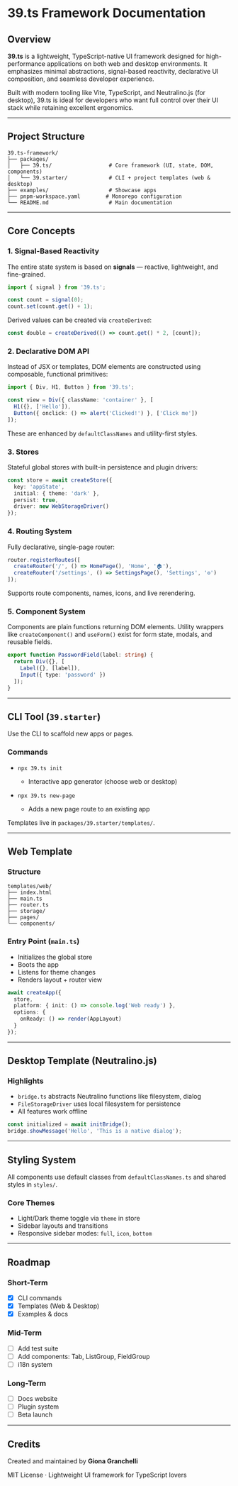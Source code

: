 # 39.ts Framework Documentation

## Overview

**39.ts** is a lightweight, TypeScript-native UI framework designed for high-performance applications on both web and desktop environments. It emphasizes minimal abstractions, signal-based reactivity, declarative UI composition, and seamless developer experience.

Built with modern tooling like Vite, TypeScript, and Neutralino.js (for desktop), 39.ts is ideal for developers who want full control over their UI stack while retaining excellent ergonomics.

---

## Project Structure

```
39.ts-framework/
├── packages/
│   ├── 39.ts/                  # Core framework (UI, state, DOM, components)
│   └── 39.starter/             # CLI + project templates (web & desktop)
├── examples/                   # Showcase apps
├── pnpm-workspace.yaml        # Monorepo configuration
└── README.md                   # Main documentation
```

---

## Core Concepts

### 1. **Signal-Based Reactivity**

The entire state system is based on **signals** — reactive, lightweight, and fine-grained.

```ts
import { signal } from '39.ts';

const count = signal(0);
count.set(count.get() + 1);
```

Derived values can be created via `createDerived`:

```ts
const double = createDerived(() => count.get() * 2, [count]);
```

### 2. **Declarative DOM API**

Instead of JSX or templates, DOM elements are constructed using composable, functional primitives:

```ts
import { Div, H1, Button } from '39.ts';

const view = Div({ className: 'container' }, [
  H1({}, ['Hello']),
  Button({ onclick: () => alert('Clicked!') }, ['Click me'])
]);
```

These are enhanced by `defaultClassNames` and utility-first styles.

### 3. **Stores**

Stateful global stores with built-in persistence and plugin drivers:

```ts
const store = await createStore({
  key: 'appState',
  initial: { theme: 'dark' },
  persist: true,
  driver: new WebStorageDriver()
});
```

### 4. **Routing System**

Fully declarative, single-page router:

```ts
router.registerRoutes([
  createRouter('/', () => HomePage(), 'Home', '🏠'),
  createRouter('/settings', () => SettingsPage(), 'Settings', '⚙️')
]);
```

Supports route components, names, icons, and live rerendering.

### 5. **Component System**

Components are plain functions returning DOM elements. Utility wrappers like `createComponent()` and `useForm()` exist for form state, modals, and reusable fields.

```ts
export function PasswordField(label: string) {
  return Div({}, [
    Label({}, [label]),
    Input({ type: 'password' })
  ]);
}
```

---

## CLI Tool (`39.starter`)

Use the CLI to scaffold new apps or pages.

### Commands

* `npx 39.ts init`

    * Interactive app generator (choose web or desktop)
* `npx 39.ts new-page`

    * Adds a new page route to an existing app

Templates live in `packages/39.starter/templates/`.

---

## Web Template

### Structure

```
templates/web/
├── index.html
├── main.ts
├── router.ts
├── storage/
├── pages/
└── components/
```

### Entry Point (`main.ts`)

* Initializes the global store
* Boots the app
* Listens for theme changes
* Renders layout + router view

```ts
await createApp({
  store,
  platform: { init: () => console.log('Web ready') },
  options: {
    onReady: () => render(AppLayout)
  }
});
```

---

## Desktop Template (Neutralino.js)

### Highlights

* `bridge.ts` abstracts Neutralino functions like filesystem, dialog
* `FileStorageDriver` uses local filesystem for persistence
* All features work offline

```ts
const initialized = await initBridge();
bridge.showMessage('Hello', 'This is a native dialog');
```

---

## Styling System

All components use default classes from `defaultClassNames.ts` and shared styles in `styles/`.

### Core Themes

* Light/Dark theme toggle via `theme` in store
* Sidebar layouts and transitions
* Responsive sidebar modes: `full`, `icon`, `bottom`

---

## Roadmap

### Short-Term

* [x] CLI commands
* [x] Templates (Web & Desktop)
* [x] Examples & docs

### Mid-Term

* [ ] Add test suite
* [ ] Add components: Tab, ListGroup, FieldGroup
* [ ] i18n system

### Long-Term

* [ ] Docs website
* [ ] Plugin system
* [ ] Beta launch

---

## Credits

Created and maintained by **Giona Granchelli**

MIT License · Lightweight UI framework for TypeScript lovers
